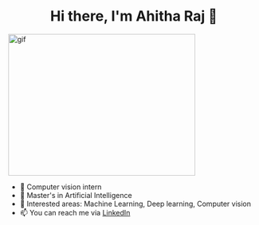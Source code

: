 
<h1 align="center">Hi there, I'm Ahitha Raj 👋</h1>

 <img align="center" alt="gif" src="https://res.cloudinary.com/practicaldev/image/fetch/s--2bZIjPGC--/c_limit%2Cf_auto%2Cfl_progressive%2Cq_66%2Cw_880/https://dev-to-uploads.s3.amazonaws.com/i/d4tvukbt5mra37cvwklk.gif" width="375" height="285"/>

 
- 🔭 Computer vision intern
- 🌱 Master's in Artificial Intelligence
- 👯 Interested areas: Machine Learning, Deep learning, Computer vision
- 📫 You can reach me via [LinkedIn](http://www.linkedin.com/in/ahitha-raj)

